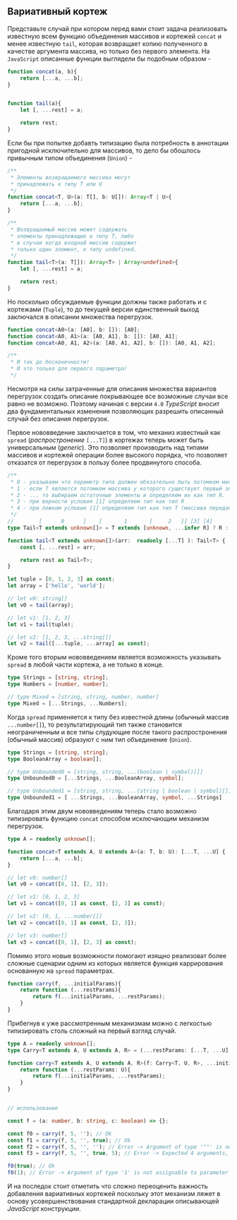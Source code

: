 ## Вариативный кортеж

Представьте случай при котором перед вами стоит задача реализовать известную всем функцию объединения массивов и кортежей `concat` и менее известную `tail`, которая возвращает копию полученного в качестве аргумента массива, но только без первого элемента. На `JavaScript` описанные функции выглядели бы подобным образом -

`````js
function concat(a, b){
    return [...a, ...b];
}


function tail(a){
    let [, ...rest] = a;

    return rest;
}

`````

Если бы при попытке добавть типизацию была потребность в аннотации пригодной исключительно для массивов, то дело бы обошлось привычным типом объединения (`Union`) -

`````ts
/**
 * Элементы возвращаемого массива могут
 * принадлежать к типу T или U
 */
function concat<T, U>(a: T[], b: U[]): Array<T | U>{
    return [...a, ...b];
}

/**
 * Возвращаемый массив может содержать
 * элементы принадлежащие к типу T, либо
 * в случаи когда входной массив содержит
 * только один элемент, к типу undefined.
 */
function tail<T>(a: T[]): Array<T> | Array<undefined>{
    let [, ...rest] = a;

    return rest;
}
`````

Но посколько обсуждаемые функции должны также работать и с кортежами (`Tuple`), то до текущей версии единственный выход заключался в описании множества перегрузок.

`````ts
function concat<A0>(a: [A0], b: []): [A0];
function concat<A0, A1>(a: [A0, A1], b: []): [A0, A1];
function concat<A0, A1, A2>(a: [A0, A1, A2], b: []): [A0, A1, A2];

/**
 * И так до бесконечности!
 * И это только для первого параметра!
 */
`````

Несмотря на силы затраченные для описания множества вариантов перегрузок создать описание покрывающее все возможные случаи все равно не возможно. Поэтому начиная с версии `4.0` _TypeScript_ вносит два фундаментальных изменения позволяющих разрешить описанный случай без описания перегрузок.

Первое нововведение заключается в том, что механиз известный как `spread` (_распростронение_ `[...T]`) в кортежах теперь может быть универсальным (_generic_). Это позволяет производить над типами массивов и кортежей операции более высокого порядка, что позволяет отказатся от перегрузок в пользу более продвинутого способа.

`````ts
/**
 * 0 - указываем что параметр типа должен обязательно быть потомком массива.
 * 1 - если T является потомком массива у которого существует первый элемент...
 * 2 - ... то выбираем остаточные элементы и определяем их как тип R.
 * 3 - при верности условия [1] определяем тип как тип R
 * 4 - при ложном условии [1] определяем тип как тип T (массива переданного в качестве аргумента)
 */
//        [      0      ]    [       1       [     2   ]] [3] [4]
type Tail<T extends unknown[]> = T extends [unknown, ...infer R] ? R : T;

function tail<T extends unknown[]>(arr:  readonly [...T] ): Tail<T> {
    const [, ...rest] = arr;

    return rest as Tail<T>;
}

let tuple = [0, 1, 2, 3] as const;
let array = ['hello', 'world'];

// let v0: string[]
let v0 = tail(array);

// let v1: [1, 2, 3]
let v1 = tail(tuple);

// let v2: [1, 2, 3, ...string[]]
let v2 = tail([...tuple, ...array] as const);
`````

Кроме того вторым нововведением является возможность указывать `spread` в любой части кортежа, а не только в конце.

`````ts
type Strings = [string, string];
type Numbers = [number, number];

// type Mixed = [string, string, number, number]
type Mixed = [...Strings, ...Numbers];
`````

Когда `spread` применяется к типу без известной длины (обычный массив `...number[]`), то результатирующий тип также становится неограниченным и все типы слудующие после такого распростронения (обычный массив) образуют с ним тип объединение (`Union`).

`````ts
type Strings = [string, string];
type BooleanArray = boolean[];

// type Unbounded0 = [string, string, ...(boolean | symbol)[]]
type Unbounded0 = [...Strings, ...BooleanArray, symbol];

// type Unbounded1 = [string, string, ...(string | boolean | symbol)[]]
type Unbounded1 = [ ...Strings, ...BooleanArray, symbol, ...Strings]
`````

Благодаря этим двум нововведениям теперь стало возможно типизировать функцию `concat` способом исключающим механизм перегрузок.

`````ts
type A = readonly unknown[];

function concat<T extends A, U extends A>(a: T, b: U): [...T, ...U] {
    return [...a, ...b];
}

// let v0: number[]
let v0 = concat([0, 1], [2, 3]);

// let v1: [0, 1, 2, 3]
let v1 = concat([0, 1] as const, [2, 3] as const);

// let v2: [0, 1, ...number[]]
let v2 = concat([0, 1] as const, [2, 3]);

// let v3: number[]
let v3 = concat([0, 1], [2, 3] as const);
`````

Помимо этого новые возможности помогают изящно реализоват более сложные сценарии одним из которых является функция каррирования основанную на `spread` параметрах.

`````ts
function carry(f, ...initialParams){
    return function (...restParams){
        return f(...initialParams, ...restParams);
    }
}
`````

Прибегнув к уже рассмотренным механизмам можно с легкостью типизировать столь сложный на первый взгляд случай.

`````ts
type A = readonly unknown[];
type Carry<T extends A, U extends A, R> = (...restParams: [...T, ...U]) => R;

function carry<T extends A, U extends A, R>(f: Carry<T, U, R>, ...initialParams: T){
    return function (...restParams: U){
        return f(...initialParams, ...restParams);
    }
}


// использование

const f = (a: number, b: string, c: boolean) => {};

const f0 = carry(f, 5, ''); // Ok
const f1 = carry(f, 5, '', true); // Ok
const f2 = carry(f, 5, '', ''); // Error -> Argument of type '""' is not assignable to parameter of type 'boolean'.
const f3 = carry(f, 5, '', true, 5); // Error -> Expected 4 arguments, but got 5.

f0(true); // Ok
f0(1); // Error -> Argument of type '1' is not assignable to parameter of type 'boolean'.
`````


И на последок стоит отметить что сложно переоценить важность добавления вариативных кортежей поскольку этот механизм ляжет в основу усовершенствования стандартной декларации описывающей _JavaScript_ конструкции.
